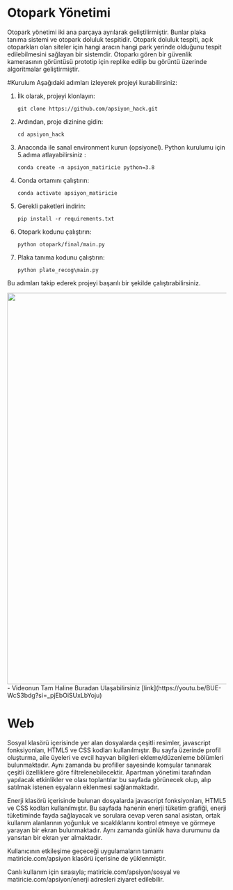 # Otopark Yönetimi
Otopark yönetimi iki ana parçaya ayrılarak geliştilirmiştir. Bunlar plaka tanıma sistemi ve otopark doluluk tespitidir. Otopark doluluk tespiti, açık otoparkları olan siteler için hangi aracın hangi park yerinde olduğunu tespit edilebilmesini sağlayan bir sistemdir. Otoparkı gören bir güvenlik kamerasının görüntüsü prototip için replike edilip bu görüntü üzerinde algoritmalar geliştirmiştir. 

#Kurulum
Aşağıdaki adımları izleyerek projeyi kurabilirsiniz:

1. İlk olarak, projeyi klonlayın:
    ```
    git clone https://github.com/apsiyon_hack.git
    ```

2. Ardından, proje dizinine gidin:
    ```
    cd apsiyon_hack
    ```

3. Anaconda ile sanal environment kurun (opsiyonel). Python kurulumu için 5.adıma atlayabilirsiniz :
    ```
    conda create -n apsiyon_matiricie python=3.8 
    ```

4. Conda ortamını çalıştırın:
    ```
    conda activate apsiyon_matiricie
    ```
5. Gerekli paketleri indirin:
    ```
    pip install -r requirements.txt
    ```
5. Otopark kodunu çalıştırın:
    ```
    python otopark/final/main.py
    ```
6. Plaka tanıma kodunu çalıştırın:
    ```
    python plate_recog\main.py
    ```   

Bu adımları takip ederek projeyi başarılı bir şekilde çalıştırabilirsiniz.


<img align=center width=900 src="tanitim.gif" />
- Videonun Tam Haline Buradan Ulaşabilirsiniz [link](https://youtu.be/BUE-WcS3bdg?si=_pjEbOiSUxLbYoju)

# Web
Sosyal klasörü içerisinde yer alan dosyalarda çeşitli resimler, javascript fonksiyonları, HTML5 ve CSS kodları kullanılmıştır. Bu sayfa üzerinde profil oluşturma, aile üyeleri ve evcil hayvan bilgileri ekleme/düzenleme bölümleri bulunmaktadır. Aynı zamanda bu profiller sayesinde komşular tanınarak çeşitli özelliklere göre filtrelenebilecektir. Apartman yönetimi tarafından yapılacak etkinlikler ve olası toplantılar bu sayfada görünecek olup, alıp satılmak istenen eşyaların eklenmesi sağlanmaktadır.

Enerji klasörü içerisinde bulunan dosyalarda javascript fonksiyonları, HTML5 ve CSS kodları kullanılmıştır. Bu sayfada hanenin enerji tüketim grafiği, enerji tüketiminde fayda sağlayacak ve sorulara cevap veren sanal asistan, ortak kullanım alanlarının yoğunluk ve sıcaklıklarını kontrol etmeye ve görmeye yarayan bir ekran bulunmaktadır. Aynı zamanda günlük hava durumunu da yansıtan bir ekran yer almaktadır.

Kullanıcının etkileşime geçeceği uygulamaların tamamı matiricie.com/apsiyon klasörü içerisine de yüklenmiştir.

Canlı kullanım için sırasıyla; matiricie.com/apsiyon/sosyal ve matiricie.com/apsiyon/enerji adresleri ziyaret edilebilir.
